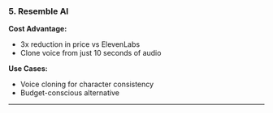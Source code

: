 ### 5. **Resemble AI**

**Cost Advantage:**

- 3x reduction in price vs ElevenLabs
- Clone voice from just 10 seconds of audio

**Use Cases:**

- Voice cloning for character consistency
- Budget-conscious alternative

---
